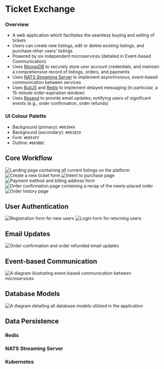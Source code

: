 # Ticket Exchange

### Overview
- A web application which facilitates the seamless buying and selling of tickets
- Users can create new listings, edit or delete existing listings, and purchase other users' listings
- Powered by six independent microservices (detailed in Event-based Communication)
- Uses [MongoDB](https://www.mongodb.com) to securely store user account credentials, and maintain a comprehensive record of listings, orders, and payments
- Uses [NATS Streaming Server](https://nats.io) to implement asynchronous, event-based communication between services
- Uses [BullJS](https://www.npmjs.com/package/bull) and [Redis](https://redis.io) to implement delayed messaging (in particular, a 15-minute order expiration window)
- Uses [Resend](https://resend.com) to provide email updates; notifying users of significant events (e.g., order confirmation, order refunds)

### UI Colour Palette

- Background (primary): `#003049`
- Background (secondary): `#001B29`
- Font: `#E0F4FF`
- Outline: `#669BBC`

## Core Workflow

![Landing page containing all current listings on the platform](./images/landing_page.png)
![Create a new ticket form](./images/create_form.png)
![Intent to purchase page](./images/purchase_page.png)
![Payment method and billing address form](./images/checkout_form.png)
![Order confirmation page containing a recap of the newly-placed order](./images/order_confirmation.png)
![Order history page](./images/order_history.png)

## User Authentication

![Registration form for new users](./images/registration_form.png)
![Login form for returning users](./images/login_form.png)

## Email Updates

![Order confirmation and order refunded email updates](./images/email_updates.png)

## Event-based Communication

![A diagram illustrating event-based communication between microservices](./images/event_flow.png)

## Database Models

![A diagram detailing all database models utilized in the application](./images/data_models.png)

## Data Persistence

### Redis

### NATS Streaming Server

### Kubernetes
